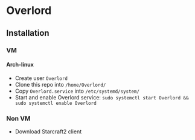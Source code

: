 # Overlord

## Installation

### VM
#### Arch-linux
* Create user `Overlord`
* Clone this repo into `/home/Overlord/`
* Copy `Overlord.service` into `/etc/systemd/system/`
* Start and enable Overlord service: `sudo systemctl start Overlord && sudo systemctl enable Overlord`

### Non VM

* Download Starcraft2 client
